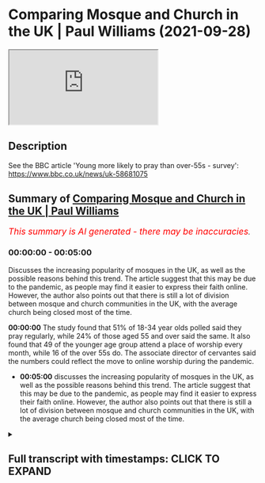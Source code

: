 # Comparing Mosque and Church in the UK | Paul Williams (2021-09-28)

<iframe loading='lazy' src='https://www.youtube.com/embed/vd8uAbkTWyY'></iframe>

## Description

See the BBC article 'Young more likely to pray than over-55s - survey': https://www.bbc.co.uk/news/uk-58681075

## Summary of [Comparing Mosque and Church in the UK | Paul Williams](https://www.youtube.com/watch?v=vd8uAbkTWyY)


*<span style="color:red; font-size:125%">This summary is AI generated - there may be inaccuracies</span>. [](/)*

### <a onclick="modifyYTiframeseektime('0')">00:00:00</a> - <a onclick="modifyYTiframeseektime('300')">00:05:00</a>

Discusses the increasing popularity of mosques in the UK, as well as the possible reasons behind this trend. The article suggest that this may be due to the pandemic, as people may find it easier to express their faith online. However, the author also points out that there is still a lot of division between mosque and church communities in the UK, with the average church being closed most of the time.

**<a onclick="modifyYTiframeseektime('0')">00:00:00</a>** The study found that 51% of 18-34 year olds polled said they pray regularly, while 24% of those aged 55 and over said the same. It also found that 49 of the younger age group attend a place of worship every month, while 16 of the over 55s do. The associate director of cervantes said the numbers could reflect the move to online worship during the pandemic.
* **<a onclick="modifyYTiframeseektime('300')">00:05:00</a>** discusses the increasing popularity of mosques in the UK, as well as the possible reasons behind this trend. The article suggest that this may be due to the pandemic, as people may find it easier to express their faith online. However, the author also points out that there is still a lot of division between mosque and church communities in the UK, with the average church being closed most of the time.

<details><summary><h2>Full transcript with timestamps: CLICK TO EXPAND</h2></summary>

<a onclick="modifyYTiframeseektime('2')">0:00:02</a> i came across an interesting news item  
<a onclick="modifyYTiframeseektime('5')">0:00:05</a> on the bbc news website uh the headline  
<a onclick="modifyYTiframeseektime('8')">0:00:08</a> is young people more likely to pray than  
<a onclick="modifyYTiframeseektime('11')">0:00:11</a> over 55s according to a survey recently  
<a onclick="modifyYTiframeseektime('16')">0:00:16</a> and the article says young people in the  
<a onclick="modifyYTiframeseektime('18')">0:00:18</a> uk are twice as likely as older people  
<a onclick="modifyYTiframeseektime('22')">0:00:22</a> to pray regularly a new survey has found  
<a onclick="modifyYTiframeseektime('26')">0:00:26</a> some 51 percent of 18 to 34 year olds  
<a onclick="modifyYTiframeseektime('30')">0:00:30</a> polled by savanta comres  
<a onclick="modifyYTiframeseektime('33')">0:00:33</a> said they pray at least once a month  
<a onclick="modifyYTiframeseektime('35')">0:00:35</a> compared to just 24  
<a onclick="modifyYTiframeseektime('38')">0:00:38</a> of those aged 55 and over only a quarter  
<a onclick="modifyYTiframeseektime('41')">0:00:41</a> of older people even pray once a month  
<a onclick="modifyYTiframeseektime('44')">0:00:44</a> it also found 49  
<a onclick="modifyYTiframeseektime('46')">0:00:46</a> of the younger age group attend a place  
<a onclick="modifyYTiframeseektime('49')">0:00:49</a> of worship every month compared to just  
<a onclick="modifyYTiframeseektime('51')">0:00:51</a> 16  
<a onclick="modifyYTiframeseektime('53')">0:00:53</a> of the over 55s  
<a onclick="modifyYTiframeseektime('55')">0:00:55</a> the associate director of cervantes said  
<a onclick="modifyYTiframeseektime('57')">0:00:57</a> the numbers could reflect the move to  
<a onclick="modifyYTiframeseektime('60')">0:01:00</a> online worship during the pandemic this  
<a onclick="modifyYTiframeseektime('63')">0:01:03</a> is very interesting how worship itself  
<a onclick="modifyYTiframeseektime('64')">0:01:04</a> has been changing because of this  
<a onclick="modifyYTiframeseektime('67')">0:01:07</a> chris hopkins this director added that  
<a onclick="modifyYTiframeseektime('70')">0:01:10</a> there were a few theories as to why  
<a onclick="modifyYTiframeseektime('72')">0:01:12</a> young people made up such a large  
<a onclick="modifyYTiframeseektime('74')">0:01:14</a> proportion of the religious landscape  
<a onclick="modifyYTiframeseektime('77')">0:01:17</a> firstly he said  
<a onclick="modifyYTiframeseektime('78')">0:01:18</a> as the demography of the uk changes  
<a onclick="modifyYTiframeseektime('82')">0:01:22</a> minority faiths do tend to have a larger  
<a onclick="modifyYTiframeseektime('85')">0:01:25</a> proportion of practicing young people  
<a onclick="modifyYTiframeseektime('87')">0:01:27</a> and therefore as the population of these  
<a onclick="modifyYTiframeseektime('89')">0:01:29</a> groups increases within the uk  
<a onclick="modifyYTiframeseektime('92')">0:01:32</a> so will the prayer habits of the  
<a onclick="modifyYTiframeseektime('94')">0:01:34</a> population at large  
<a onclick="modifyYTiframeseektime('97')">0:01:37</a> he also said that an important factor  
<a onclick="modifyYTiframeseektime('100')">0:01:40</a> was the impact of the pandemic has had  
<a onclick="modifyYTiframeseektime('103')">0:01:43</a> on the ability to engage with one's  
<a onclick="modifyYTiframeseektime('105')">0:01:45</a> faith with virtual prayers and services  
<a onclick="modifyYTiframeseektime('108')">0:01:48</a> being held online  
<a onclick="modifyYTiframeseektime('110')">0:01:50</a> it is possible that the pandemic opened  
<a onclick="modifyYTiframeseektime('113')">0:01:53</a> up more avenues to prayer to young  
<a onclick="modifyYTiframeseektime('115')">0:01:55</a> people and this is reflected  
<a onclick="modifyYTiframeseektime('117')">0:01:57</a> in the findings he said and then the  
<a onclick="modifyYTiframeseektime('120')">0:02:00</a> article which i'll link to below  
<a onclick="modifyYTiframeseektime('122')">0:02:02</a> has some examples of as a young muslim  
<a onclick="modifyYTiframeseektime('124')">0:02:04</a> woman of 23 from cardiff that she prays  
<a onclick="modifyYTiframeseektime('128')">0:02:08</a> every day and she says she found her  
<a onclick="modifyYTiframeseektime('129')">0:02:09</a> faith to give her solace in the pandemic  
<a onclick="modifyYTiframeseektime('133')">0:02:13</a> and she says interesting quote here  
<a onclick="modifyYTiframeseektime('135')">0:02:15</a> i know it's guaranteed that's her faith  
<a onclick="modifyYTiframeseektime('138')">0:02:18</a> and it's not going to change i know it's  
<a onclick="modifyYTiframeseektime('139')">0:02:19</a> going to be the place that provides  
<a onclick="modifyYTiframeseektime('142')">0:02:22</a> solace it's my grounding and my anchor  
<a onclick="modifyYTiframeseektime('145')">0:02:25</a> in life  
<a onclick="modifyYTiframeseektime('147')">0:02:27</a> um and that's interesting uh there was  
<a onclick="modifyYTiframeseektime('150')">0:02:30</a> the study uh polled  
<a onclick="modifyYTiframeseektime('152')">0:02:32</a> 2075 british adults in august and seems  
<a onclick="modifyYTiframeseektime('156')">0:02:36</a> to contradict  
<a onclick="modifyYTiframeseektime('158')">0:02:38</a> the stereotypical view that religious  
<a onclick="modifyYTiframeseektime('160')">0:02:40</a> groups in the uk are overwhelmingly  
<a onclick="modifyYTiframeseektime('163')">0:02:43</a> elderly  
<a onclick="modifyYTiframeseektime('165')">0:02:45</a> now i'm not sure that's 100 true  
<a onclick="modifyYTiframeseektime('167')">0:02:47</a> i've been to many many churches in my  
<a onclick="modifyYTiframeseektime('169')">0:02:49</a> life both uh catholic and anglican and  
<a onclick="modifyYTiframeseektime('172')">0:02:52</a> evangelical  
<a onclick="modifyYTiframeseektime('173')">0:02:53</a> and they and most churches are  
<a onclick="modifyYTiframeseektime('175')">0:02:55</a> overwhelmingly uh i say full of old  
<a onclick="modifyYTiframeseektime('177')">0:02:57</a> people but there aren't many people that  
<a onclick="modifyYTiframeseektime('179')">0:02:59</a> go in those churches that there are  
<a onclick="modifyYTiframeseektime('181')">0:03:01</a> mostly uh 90  
<a onclick="modifyYTiframeseektime('183')">0:03:03</a> elderly people by which i mean in their  
<a onclick="modifyYTiframeseektime('185')">0:03:05</a> 60s and 70s and so on there are a few  
<a onclick="modifyYTiframeseektime('188')">0:03:08</a> exceptions like htb and kensington big  
<a onclick="modifyYTiframeseektime('191')">0:03:11</a> exception but what struck me in the  
<a onclick="modifyYTiframeseektime('193')">0:03:13</a> mosques i've been to and i was in a  
<a onclick="modifyYTiframeseektime('195')">0:03:15</a> mosque last friday in shepherds bush and  
<a onclick="modifyYTiframeseektime('198')">0:03:18</a> it's basically packed it's full of young  
<a onclick="modifyYTiframeseektime('201')">0:03:21</a> men overwhelmingly young men i would say  
<a onclick="modifyYTiframeseektime('203')">0:03:23</a> i don't know 90 percent young men in  
<a onclick="modifyYTiframeseektime('206')">0:03:26</a> their teens 20s maybe even 30s  
<a onclick="modifyYTiframeseektime('209')">0:03:29</a> and they're all serious about their  
<a onclick="modifyYTiframeseektime('211')">0:03:31</a> faith they're committed  
<a onclick="modifyYTiframeseektime('212')">0:03:32</a> and they go they go to jumaa every  
<a onclick="modifyYTiframeseektime('215')">0:03:35</a> friday um and what a contrast there  
<a onclick="modifyYTiframeseektime('219')">0:03:39</a> between your typical mosque and your  
<a onclick="modifyYTiframeseektime('222')">0:03:42</a> typical church  
<a onclick="modifyYTiframeseektime('223')">0:03:43</a> and here we're seeing the future of  
<a onclick="modifyYTiframeseektime('226')">0:03:46</a> faith practice in the uk  
<a onclick="modifyYTiframeseektime('228')">0:03:48</a> played out and the direction of the  
<a onclick="modifyYTiframeseektime('230')">0:03:50</a> direction of growth on the one hand and  
<a onclick="modifyYTiframeseektime('232')">0:03:52</a> directional decline on the other is very  
<a onclick="modifyYTiframeseektime('234')">0:03:54</a> clear  
<a onclick="modifyYTiframeseektime('236')">0:03:56</a> back to the article  
<a onclick="modifyYTiframeseektime('238')">0:03:58</a> its founder richard gamble is the  
<a onclick="modifyYTiframeseektime('240')">0:04:00</a> founder of the charity that commissioned  
<a onclick="modifyYTiframeseektime('242')">0:04:02</a> this um survey said  
<a onclick="modifyYTiframeseektime('245')">0:04:05</a> the study challenged the perception that  
<a onclick="modifyYTiframeseektime('248')">0:04:08</a> the uk was a secular society  
<a onclick="modifyYTiframeseektime('252')">0:04:12</a> it is becoming increasingly clear that  
<a onclick="modifyYTiframeseektime('254')">0:04:14</a> there is actually a growing spirituality  
<a onclick="modifyYTiframeseektime('257')">0:04:17</a> in the nation he said  
<a onclick="modifyYTiframeseektime('260')">0:04:20</a> um that's absolutely true i i think i  
<a onclick="modifyYTiframeseektime('262')">0:04:22</a> think on the surface our society is  
<a onclick="modifyYTiframeseektime('265')">0:04:25</a> certainly militantly secular it's been  
<a onclick="modifyYTiframeseektime('267')">0:04:27</a> taken over by  
<a onclick="modifyYTiframeseektime('268')">0:04:28</a> some strange ideologies which i won't go  
<a onclick="modifyYTiframeseektime('271')">0:04:31</a> into but um but on the street level so  
<a onclick="modifyYTiframeseektime('274')">0:04:34</a> to speak and real people uh that there  
<a onclick="modifyYTiframeseektime('276')">0:04:36</a> is particularly younger people uh there  
<a onclick="modifyYTiframeseektime('278')">0:04:38</a> is certainly a seriousness about  
<a onclick="modifyYTiframeseektime('281')">0:04:41</a> spirituality about purpose meaning god  
<a onclick="modifyYTiframeseektime('284')">0:04:44</a> the divine  
<a onclick="modifyYTiframeseektime('285')">0:04:45</a> um which i personally found incredibly  
<a onclick="modifyYTiframeseektime('288')">0:04:48</a> uh refreshing and encouraging  
<a onclick="modifyYTiframeseektime('291')">0:04:51</a> for the future of the well-being of our  
<a onclick="modifyYTiframeseektime('293')">0:04:53</a> country and for people themselves is  
<a onclick="modifyYTiframeseektime('295')">0:04:55</a> older people uh much older people  
<a onclick="modifyYTiframeseektime('296')">0:04:56</a> particularly i see this in france as  
<a onclick="modifyYTiframeseektime('298')">0:04:58</a> well who are very reluctant to publicly  
<a onclick="modifyYTiframeseektime('300')">0:05:00</a> speak about uh faith at all  
<a onclick="modifyYTiframeseektime('304')">0:05:04</a> um the bbc uh article also says a  
<a onclick="modifyYTiframeseektime('308')">0:05:08</a> separate study by manchester  
<a onclick="modifyYTiframeseektime('310')">0:05:10</a> metropolitan university coming out this  
<a onclick="modifyYTiframeseektime('313')">0:05:13</a> week  
<a onclick="modifyYTiframeseektime('314')">0:05:14</a> suggests religious communities have  
<a onclick="modifyYTiframeseektime('316')">0:05:16</a> boomed in the pandemic with the move  
<a onclick="modifyYTiframeseektime('319')">0:05:19</a> online  
<a onclick="modifyYTiframeseektime('321')">0:05:21</a> so this is really interesting so there's  
<a onclick="modifyYTiframeseektime('323')">0:05:23</a> a shift here it seems and will this be  
<a onclick="modifyYTiframeseektime('325')">0:05:25</a> permanent this is the question i have  
<a onclick="modifyYTiframeseektime('327')">0:05:27</a> and i don't know it'd be permanent or  
<a onclick="modifyYTiframeseektime('328')">0:05:28</a> not but it could be because social media  
<a onclick="modifyYTiframeseektime('331')">0:05:31</a> now for good oriole is now so much a  
<a onclick="modifyYTiframeseektime('334')">0:05:34</a> part of  
<a onclick="modifyYTiframeseektime('335')">0:05:35</a> our lives that people may find it much  
<a onclick="modifyYTiframeseektime('338')">0:05:38</a> easier to express  
<a onclick="modifyYTiframeseektime('339')">0:05:39</a> their faith their prayer online than by  
<a onclick="modifyYTiframeseektime('342')">0:05:42</a> going to a church which is a building is  
<a onclick="modifyYTiframeseektime('346')">0:05:46</a> likely to be locked most of the week  
<a onclick="modifyYTiframeseektime('348')">0:05:48</a> they are ninety percent of them are  
<a onclick="modifyYTiframeseektime('349')">0:05:49</a> locked all the time apart from just an  
<a onclick="modifyYTiframeseektime('351')">0:05:51</a> hour on sunday perhaps  
<a onclick="modifyYTiframeseektime('353')">0:05:53</a> whereas online of course you can engage  
<a onclick="modifyYTiframeseektime('355')">0:05:55</a> with people and express your faith and  
<a onclick="modifyYTiframeseektime('357')">0:05:57</a> watch services and participate in  
<a onclick="modifyYTiframeseektime('358')">0:05:58</a> services any time of the day or night  
<a onclick="modifyYTiframeseektime('360')">0:06:00</a> globally  
<a onclick="modifyYTiframeseektime('362')">0:06:02</a> um  
<a onclick="modifyYTiframeseektime('363')">0:06:03</a> but also come back to mosques as well  
<a onclick="modifyYTiframeseektime('364')">0:06:04</a> you know uh the mosque i mean one near  
<a onclick="modifyYTiframeseektime('366')">0:06:06</a> here regions park mosque open every day  
<a onclick="modifyYTiframeseektime('369')">0:06:09</a> all day they have a cafe has a  
<a onclick="modifyYTiframeseektime('371')">0:06:11</a> restaurant it's a book shop has a huge  
<a onclick="modifyYTiframeseektime('373')">0:06:13</a> prayer room uh has other facilities for  
<a onclick="modifyYTiframeseektime('375')">0:06:15</a> men and women it has an office it has  
<a onclick="modifyYTiframeseektime('377')">0:06:17</a> everything  
<a onclick="modifyYTiframeseektime('379')">0:06:19</a> so it's a place it's a community  
<a onclick="modifyYTiframeseektime('381')">0:06:21</a> center it's not just a place of prayer  
<a onclick="modifyYTiframeseektime('383')">0:06:23</a> it's a community center  
<a onclick="modifyYTiframeseektime('386')">0:06:26</a> and where you can sit down relax as well  
<a onclick="modifyYTiframeseektime('388')">0:06:28</a> as meet with fellow believers and pray  
<a onclick="modifyYTiframeseektime('391')">0:06:31</a> and worship and so that's not the case  
<a onclick="modifyYTiframeseektime('394')">0:06:34</a> in my experience with churches at all  
<a onclick="modifyYTiframeseektime('396')">0:06:36</a> really uh that i think there may be one  
<a onclick="modifyYTiframeseektime('398')">0:06:38</a> or two exceptions i can think of in the  
<a onclick="modifyYTiframeseektime('400')">0:06:40</a> uk i say your average church is just  
<a onclick="modifyYTiframeseektime('402')">0:06:42</a> closed most of the time  
<a onclick="modifyYTiframeseektime('404')">0:06:44</a> your average church is not going to be a  
<a onclick="modifyYTiframeseektime('406')">0:06:46</a> welcoming place where you can sit out  
<a onclick="modifyYTiframeseektime('407')">0:06:47</a> and chill out before after a service or  
<a onclick="modifyYTiframeseektime('410')">0:06:50</a> you can you know it's a structured  
<a onclick="modifyYTiframeseektime('412')">0:06:52</a> hierarchical tight closed environment  
<a onclick="modifyYTiframeseektime('415')">0:06:55</a> and then you're in then you're out  
<a onclick="modifyYTiframeseektime('417')">0:06:57</a> now i'm not saying this to put down  
<a onclick="modifyYTiframeseektime('418')">0:06:58</a> those churches uh there could be  
<a onclick="modifyYTiframeseektime('420')">0:07:00</a> logistical and practical reasons why  
<a onclick="modifyYTiframeseektime('421')">0:07:01</a> they have to function in that limited  
<a onclick="modifyYTiframeseektime('423')">0:07:03</a> way  
<a onclick="modifyYTiframeseektime('425')">0:07:05</a> but in my experience muslims uh meet in  
<a onclick="modifyYTiframeseektime('428')">0:07:08</a> their in uh  
<a onclick="modifyYTiframeseektime('430')">0:07:10</a> not just in formal structures like  
<a onclick="modifyYTiframeseektime('432')">0:07:12</a> regions part mosque  
<a onclick="modifyYTiframeseektime('434')">0:07:14</a> they they meet in uh they rent out  
<a onclick="modifyYTiframeseektime('437')">0:07:17</a> places they rent out buildings rooms  
<a onclick="modifyYTiframeseektime('439')">0:07:19</a> they're meeting converted houses all  
<a onclick="modifyYTiframeseektime('441')">0:07:21</a> over the place  
<a onclick="modifyYTiframeseektime('442')">0:07:22</a> uh because there's an obligation to pray  
<a onclick="modifyYTiframeseektime('445')">0:07:25</a> to god of course uh and god for muslims  
<a onclick="modifyYTiframeseektime('448')">0:07:28</a> comes first not making money  
<a onclick="modifyYTiframeseektime('451')">0:07:31</a> or entertainment or whatever  
<a onclick="modifyYTiframeseektime('454')">0:07:34</a> anyway i thought that report was very  
<a onclick="modifyYTiframeseektime('455')">0:07:35</a> interesting and reasons for optimism  
<a onclick="modifyYTiframeseektime('458')">0:07:38</a> uh in our otherwise militantly secular  
<a onclick="modifyYTiframeseektime('462')">0:07:42</a> society uh where the concerns of the  
<a onclick="modifyYTiframeseektime('464')">0:07:44</a> dunya this world the near are total  
<a onclick="modifyYTiframeseektime('468')">0:07:48</a> uh and then we see these green shoots  
<a onclick="modifyYTiframeseektime('470')">0:07:50</a> coming out now where uh younger people  
<a onclick="modifyYTiframeseektime('473')">0:07:53</a> unlike us older people are  
<a onclick="modifyYTiframeseektime('476')">0:07:56</a> finding ways to express their faith  
<a onclick="modifyYTiframeseektime('478')">0:07:58</a> online  
<a onclick="modifyYTiframeseektime('479')">0:07:59</a> and in places like mosques which are  
<a onclick="modifyYTiframeseektime('481')">0:08:01</a> open and welcoming usually welcoming to  
<a onclick="modifyYTiframeseektime('484')">0:08:04</a> uh to people  
<a onclick="modifyYTiframeseektime('486')">0:08:06</a> anyway until next time  

</details>

